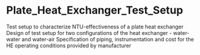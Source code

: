 # Plate_Heat_Exchanger_Test_Setup
Test setup to characterize NTU-effectiveness of a plate heat exchanger
Design of test setup for two configurations of the heat exchanger - water-water and water-air
Specification of piping, instrumentation and cost for the HE operating conditions provided by manufacturer
